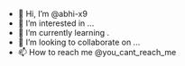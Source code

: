 - 👋 Hi, I’m @abhi-x9
- 👀 I’m interested in ...
- 🌱 I’m currently learning .
- 💞️ I’m looking to collaborate on ...
- 📫 How to reach me @you_cant_reach_me

<!---
abhi-x9/abhi-x9 is a ✨ special ✨ repository because its `README.md` (this file) appears on your GitHub profile.
You can click the Preview link to take a look at your changes.
--->
